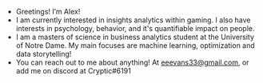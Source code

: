 - Greetings! I’m Alex!
- I am currently interested in insights analytics within gaming. I also have interests in psychology, behavior, and it's quantifiable impact on people.
- I am a masters of science in business analytics student at the University of Notre Dame. My main focuses are machine learning, optimization and data storytelling!
- You can reach out to me about anything! At eeevans33@gmail.com, or add me on discord at Cryptic#6191

<!---
Alex-Dreki/Alex-Dreki is a ✨ special ✨ repository because its `README.md` (this file) appears on your GitHub profile.
You can click the Preview link to take a look at your changes.
--->
